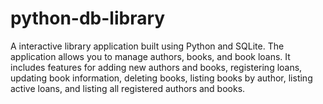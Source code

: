 # python-db-library
 A interactive library application built using Python and SQLite. The application allows you to manage authors, books, and book loans. It includes features for adding new authors and books, registering loans, updating book information, deleting books, listing books by author, listing active loans, and listing all registered authors and books.
